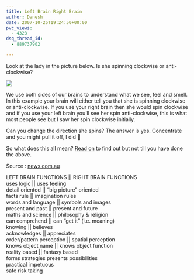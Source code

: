 ```yaml
---
title: Left Brain Right Brain
author: Danesh
date: 2007-10-25T19:24:50+00:00
pvc_views:
  - 4323
dsq_thread_id:
  - 889737902

---
```

Look at the lady in the picture below. Is she spinning clockwise or anti-clockwise?

![][1] 

We use both sides of our brains to understand what we see, feel and smell. In this example your brain will either tell you that she is spinning clockwise or anti-clockwise. If you use your right brain then she would spin clockwise and if you use your left brain you&#8217;ll see her spin anti-clockwise, this is what most people see but I saw her spin clockwise initially.

Can you change the direction she spins? The answer is yes. Concentrate and you might pull it off, I did 🙂

So what does this all mean? [Read on][2] to find out but not till you have done the above.

Source : [news.com.au][3]

<!--more-->

LEFT BRAIN FUNCTIONS || RIGHT BRAIN FUNCTIONS  
uses logic || uses feeling  
detail oriented || &#8220;big picture&#8221; oriented  
facts rule || imagination rules  
words and language || symbols and images  
present and past || present and future  
maths and science || philosophy & religion  
can comprehend || can &#8220;get it&#8221; (i.e. meaning)  
knowing || believes  
acknowledges || appreciates  
order/pattern perception || spatial perception  
knows object name || knows object function  
reality based || fantasy based  
forms strategies presents possibilities  
practical impetuous  
safe risk taking

 [1]: http://img140.imageshack.us/img140/125/0569329700mn1.gif
 [2]: /posts/left-brain-right-brain/#more-342
 [3]: http://www.news.com.au/couriermail/story/0,23739,22556678-23272,00.html?from=mostpop